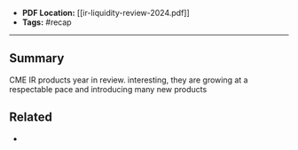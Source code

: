 
- **PDF Location:** [[ir-liquidity-review-2024.pdf]]
- **Tags:** #recap 

---
## Summary

CME IR products year in review. interesting, they are growing at a respectable pace and introducing many new products
## Related
- 


